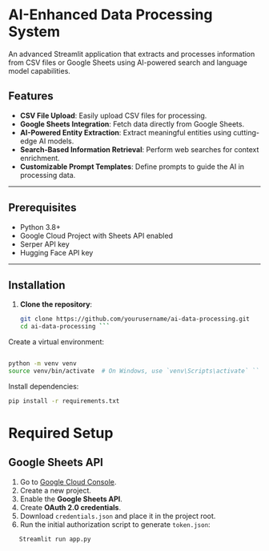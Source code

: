 # AI-Enhanced Data Processing System

An advanced Streamlit application that extracts and processes information from CSV files or Google Sheets using AI-powered search and language model capabilities.

## Features
- **CSV File Upload**: Easily upload CSV files for processing.
- **Google Sheets Integration**: Fetch data directly from Google Sheets.
- **AI-Powered Entity Extraction**: Extract meaningful entities using cutting-edge AI models.
- **Search-Based Information Retrieval**: Perform web searches for context enrichment.
- **Customizable Prompt Templates**: Define prompts to guide the AI in processing data.

---

## Prerequisites
- Python 3.8+
- Google Cloud Project with Sheets API enabled
- Serper API key
- Hugging Face API key

---

## Installation

1. **Clone the repository**:
   ```bash
   git clone https://github.com/yourusername/ai-data-processing.git
   cd ai-data-processing ```
Create a virtual environment:

```bash

python -m venv venv
source venv/bin/activate  # On Windows, use `venv\Scripts\activate` ```
```
Install dependencies:

```bash
pip install -r requirements.txt
```

# Required Setup

## Google Sheets API
1. Go to [Google Cloud Console](https://console.cloud.google.com/).
2. Create a new project.
3. Enable the **Google Sheets API**.
4. Create **OAuth 2.0 credentials**.
5. Download `credentials.json` and place it in the project root.
6. Run the initial authorization script to generate `token.json`:

```bash
   Streamlit run app.py
```






